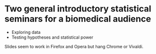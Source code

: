 #  Two general introductory statistical seminars for a biomedical audience 

- Exploring data
- Testing hypotheses and statistical power

Slides seem to work in Firefox and Opera but hang Chrome or Vivaldi.
